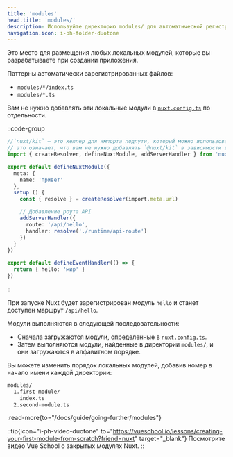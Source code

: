```yaml
---
title: 'modules'
head.title: 'modules/'
description: Используйте директорию modules/ для автоматической регистрации локальных модулей в вашем приложении.
navigation.icon: i-ph-folder-duotone
---
```


Это место для размещения любых локальных модулей, которые вы разрабатываете при создании приложения.

Паттерны автоматически зарегистрированных файлов:
- `modules/*/index.ts`
- `modules/*.ts`

Вам не нужно добавлять эти локальные модули в [`nuxt.config.ts`](/docs/guide/directory-structure/nuxt-config) по отдельности.

::code-group

```ts twoslash [modules/hello/index.ts]
//`nuxt/kit` — это хелпер для импорта подпути, который можно использовать при определении локальных модулей
// это означает, что вам не нужно добавлять `@nuxt/kit` в зависимости вашего проекта
import { createResolver, defineNuxtModule, addServerHandler } from 'nuxt/kit'

export default defineNuxtModule({
  meta: {
    name: 'привет'
  },
  setup () {
    const { resolve } = createResolver(import.meta.url)

    // Добавление роута API
    addServerHandler({
      route: '/api/hello',
      handler: resolve('./runtime/api-route')
    })
  }
})
```

```ts twoslash [modules/hello/runtime/api-route.ts]
export default defineEventHandler(() => {
  return { hello: 'мир' }
})
```

::

При запуске Nuxt будет зарегистрирован модуль `hello` и станет доступен маршрут `/api/hello`.

Модули выполняются в следующей последовательности:
- Сначала загружаются модули, определенные в [`nuxt.config.ts`](/docs/api/nuxt-config#modules-1).
- Затем выполняются модули, найденные в директории `modules/`, и они загружаются в алфавитном порядке.

Вы можете изменить порядок локальных модулей, добавив номер в начало имени каждой директории:

```bash [Структура директории]
modules/
  1.first-module/
    index.ts
  2.second-module.ts
```

:read-more{to="/docs/guide/going-further/modules"}

::tip{icon="i-ph-video-duotone" to="https://vueschool.io/lessons/creating-your-first-module-from-scratch?friend=nuxt" target="_blank"}
Посмотрите видео Vue School о закрытых модулях Nuxt.
::
